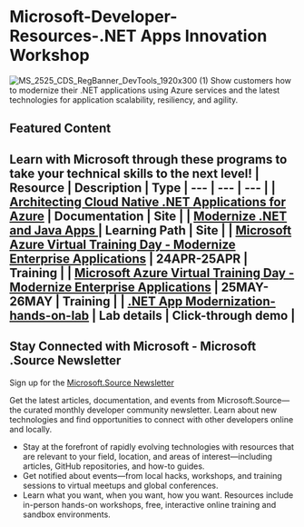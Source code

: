 # Microsoft-Developer-Resources-.NET Apps Innovation Workshop
 ![MS_2525_CDS_RegBanner_DevTools_1920x300 (1)](https://user-images.githubusercontent.com/107423518/180083692-13dcdf47-0f75-4aaf-b50e-5d037f611206.jpg)
 Show customers how to modernize their .NET applications using Azure services and the latest technologies for application scalability, resiliency, and agility. 

## Featured Content
Learn with Microsoft through these programs to take your technical skills to the next level!
| Resource | Description | Type
| --- | --- | --- |
| [Architecting Cloud Native .NET Applications for Azure](https://learn.microsoft.com/en-us/dotnet/architecture/cloud-native/) | Documentation | Site |
| [Modernize .NET and Java Apps ](https://learn.microsoft.com/en-us/training/paths/modernize-net-java/) | Learning Path | Site |
| [Microsoft Azure Virtual Training Day - Modernize Enterprise Applications](https://mktoevents.com/Microsoft+Event/394544/157-GQE-382) | 24APR-25APR | Training |
| [Microsoft Azure Virtual Training Day - Modernize Enterprise Applications](https://mktoevents.com/Microsoft+Event/393811/157-GQE-382) | 25MAY-26MAY | Training |
| [.NET App Modernization- hands-on-lab](https://mslabs.cloudguides.com/guides/.NET%20App%20Modernization) | Lab details | Click-through demo |
---

## Stay Connected with Microsoft - Microsoft .Source Newsletter
Sign up for the [Microsoft.Source Newsletter](https://azure.microsoft.com/en-us/resources/join-the-azure-developer-community/)

Get the latest articles, documentation, and events from Microsoft.Source—the curated monthly developer community newsletter. Learn about new technologies and find opportunities to connect with other developers online and locally.

- Stay at the forefront of rapidly evolving technologies with resources that are relevant to your field, location, and areas of interest—including articles, GitHub repositories, and how-to guides.
- Get notified about events—from local hacks, workshops, and training sessions to virtual meetups and global conferences.
- Learn what you want, when you want, how you want. Resources include in-person hands-on workshops, free, interactive online training and sandbox environments.


<!--

 Command | Description | New |
| --------------------- | --------------------- | --|
| `git status` | List all *new or modified* files |
| `git diff` | Show file differences that **haven't been** staged |



|             |          Grouping           ||
First Header  | Second Header | Third Header |
 ------------ | :-----------: | -----------: |
Content       |          *Long Cell*        ||
Content       |   **Cell**    |         Cell |


|             |          Grouping           ||
First Header  | Second Header | Third Header |
 ------------ | :-----------: | -----------: |
 [Azure Samples](https://github.com/azure-samples)       |          Microsoft Azure code samples and examples in .NET, Java, Python, Node.js, PHP and Ruby        | Column S|
[Azure Samples](https://github.com/azure-samples)       |          Series of workshops for hands-on experience working with Azure Cosmos DB using the SQL API, JavaScript and .NET Core SDK.          | Column S|
Content       |   **Cell**    |         Cell |

>
